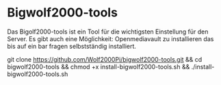 # Bigwolf2000-tools

Das Bigolf2000-tools ist ein Tool für die wichtigsten Einstellung für den Server.
Es gibt auch eine Möglichkeit: 
Openmediavault zu installieren das bis auf ein bar fragen selbstständig installiert.


git clone https://github.com/Wolf2000Pi/bigwolf2000-tools.git && cd bigwolf2000-tools && chmod +x install-bigwolf2000-tools.sh && ./install-bigwolf2000-tools.sh
